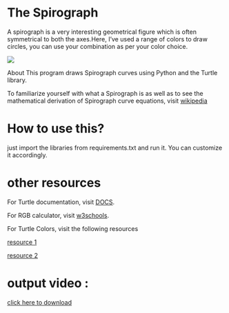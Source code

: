 #  The Spirograph
A spirograph is a very interesting geometrical figure which is often symmetrical to both the axes.Here, I’ve used a range of colors to draw circles, you can use your combination as per your color choice.

![](https://github.com/shreyamalogi/Awesome_Python_Scripts/blob/main/GUIScripts/spirograph/images/spirograph.png)

About This program draws Spirograph curves using Python and the Turtle library.

To familiarize yourself with what a Spirograph is as well as to see the mathematical derivation of Spirograph curve equations, visit 
[wikipedia](https://en.wikipedia.org/wiki/Spirograph)

# How to use this?
just import the libraries from requirements.txt and run it. You can customize it accordingly.

# other resources
For Turtle documentation, visit [DOCS](https://docs.python.org/2/library/turtle.html).

For RGB calculator, visit [w3schools](https://www.w3schools.com/colors/colors_rgb.asp).

For Turtle Colors, visit the following resources

[resource 1](https://cs111.wellesley.edu/labs/lab01/colors)

[resource 2](https://trinket.io/docs/colors)

# output video : 
[click here to download](https://github.com/shreyamalogi/Awesome_Python_Scripts/blob/main/GUIScripts/spirograph/spirograph.mp4)

